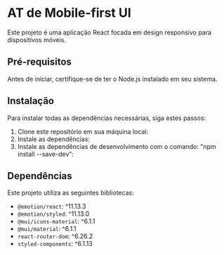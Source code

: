 # AT de Mobile-first UI

Este projeto é uma aplicação React focada em design responsivo para dispositivos móveis.

## Pré-requisitos

Antes de iniciar, certifique-se de ter o Node.js instalado em seu sistema.

## Instalação

Para instalar todas as dependências necessárias, siga estes passos:

1. Clone este repositório em sua máquina local:
2. Instale as dependências:
3. Instale as dependências de desenvolvimento com o comando: "npm install --save-dev":

## Dependências

Este projeto utiliza as seguintes bibliotecas:

- `@emotion/react`: ^11.13.3
- `@emotion/styled`: ^11.13.0
- `@mui/icons-material`: ^6.1.1
- `@mui/material`: ^6.1.1
- `react-router-dom`: ^6.26.2
- `styled-components`: ^6.1.13
